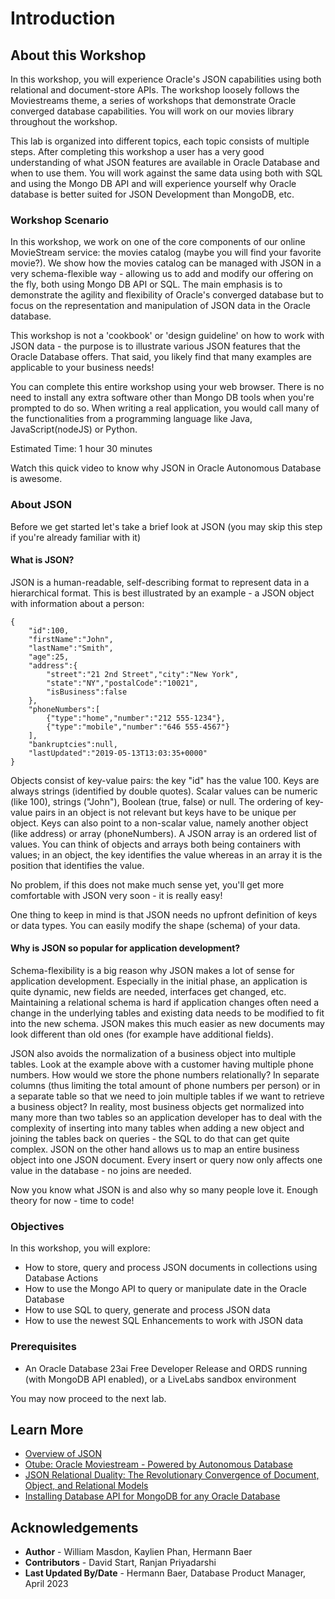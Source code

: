# Introduction

## About this Workshop

In this workshop, you will experience Oracle's JSON capabilities using both relational and document-store APIs. The workshop loosely follows the Moviestreams theme, a series of workshops that demonstrate Oracle converged database capabilities. You will work on our movies library throughout the workshop.

This lab is organized into different topics, each topic consists of multiple steps. After completing this workshop a user has a very good understanding of what JSON features are available in Oracle Database and when to use them. You will work against the same data using both with SQL and using the Mongo DB API and will experience yourself why Oracle database is better suited for JSON Development than MongoDB, etc.

### Workshop Scenario

In this workshop, we work on one of the core components of our online MovieStream service: the movies catalog (maybe you will find your favorite movie?). We show how the movies catalog can be managed with JSON in a very schema-flexible way - allowing us to add and modify our offering on the fly, both using Mongo DB API or SQL. The main emphasis is to demonstrate the agility and flexibility of Oracle's converged database but to focus on the representation and manipulation of JSON data in the Oracle database.

This workshop is not a 'cookbook' or 'design guideline' on how to work with JSON data - the purpose is to illustrate various JSON features that the Oracle Database offers. That said, you likely find that many examples are applicable to your business needs!

You can complete this entire workshop using your web browser. There is no need to install any extra software other than Mongo DB tools when you're prompted to do so. When writing a real application, you would call many of the functionalities from a programming language like Java, JavaScript(nodeJS) or Python.

Estimated Time:  1 hour 30 minutes

Watch this quick video to know why JSON in Oracle Autonomous Database is awesome.

[](youtube:yiGFO139ftg)


### About JSON

Before we get started let's take a brief look at JSON (you may skip this step if you're already familiar with it)

#### What is JSON?

JSON is a human-readable, self-describing format to represent data in a hierarchical format. This is best illustrated by an example - a JSON object with information about a person:

```
{
	"id":100,
	"firstName":"John",
	"lastName":"Smith",
	"age":25,
	"address":{
		"street":"21 2nd Street","city":"New York",
		"state":"NY","postalCode":"10021",	 
		"isBusiness":false	
	},	
	"phoneNumbers":[		
		{"type":"home","number":"212 555-1234"},	
		{"type":"mobile","number":"646 555-4567"}
	],
	"bankruptcies":null,
	"lastUpdated":"2019-05-13T13:03:35+0000"
}
```

Objects consist of key-value pairs: the key "id" has the value 100. Keys are always strings (identified by double quotes). Scalar values can be numeric (like 100), strings ("John"), Boolean (true, false) or null. The ordering of key-value pairs in an object is not relevant but keys have to be unique per object. Keys can also point to a non-scalar value, namely another object (like address) or array (phoneNumbers). A JSON array is an ordered list of values. You can think of objects and arrays both being containers with values; in an object, the key identifies the value whereas in an array it is the position that identifies the value.

No problem, if this does not make much sense yet, you'll get more comfortable with JSON very soon - it is really easy!

One thing to keep in mind is that JSON needs no upfront definition of keys or data types. You can easily modify the shape (schema) of your data.


#### Why is JSON so popular for application development?

Schema-flexibility is a big reason why JSON makes a lot of sense for application development. Especially in the initial phase, an application is quite dynamic, new fields are needed, interfaces get changed, etc. Maintaining a relational schema is hard if application changes often need a change in the underlying tables and existing data needs to be modified to fit into the new schema. JSON makes this much easier as new documents may look different than old ones (for example have additional fields).

JSON also avoids the normalization of a business object into multiple tables. Look at the example above with a customer having multiple phone numbers. How would we store the phone numbers relationally? In separate columns (thus limiting the total amount of phone numbers per person) or in a separate table so that we need to join multiple tables if we want to retrieve a business object? In reality, most business objects get normalized into many more than two tables so an application developer has to deal with the complexity of inserting into many tables when adding a new object and joining the tables back on queries - the SQL to do that can get quite complex. JSON on the other hand allows us to map an entire business object into one JSON document. Every insert or query now only affects one value in the database - no joins are needed.

Now you know what JSON is and also why so many people love it. Enough theory for now - time to code!

### Objectives

In this workshop, you will explore: 
*	How to store, query and process JSON documents in collections using Database Actions
*	How to use the Mongo API to query or manipulate date in the Oracle Database
*	How to use SQL to query, generate and process JSON data
*	How to use the newest SQL Enhancements to work with JSON data

### Prerequisites

- An Oracle Database 23ai Free Developer Release and ORDS running (with MongoDB API enabled), or a LiveLabs sandbox environment

You may now proceed to the next lab.

## Learn More

* [Overview of JSON](https://docs.oracle.com/en/database/oracle/oracle-database/23/adjsn/json-data.html#GUID-B2D82ED4-B007-4019-8B53-9D0CDA81C4FA)
* [Otube: Oracle Moviestream - Powered by Autonomous Database](https://otube.oracle.com/media/Oracle+MovieStream+-+Powered+by+Autonomous+Database/1_g4d9hdfg)
* [JSON Relational Duality: The Revolutionary Convergence of Document, Object, and Relational Models](https://blogs.oracle.com/database/post/json-relational-duality-app-dev)
* [Installing Database API for MongoDB for any Oracle Database ](https://blogs.oracle.com/database/post/installing-database-api-for-mongodb-for-any-oracle-database)

## Acknowledgements

* **Author** - William Masdon, Kaylien Phan, Hermann Baer
* **Contributors** -  David Start, Ranjan Priyadarshi
* **Last Updated By/Date** - Hermann Baer, Database Product Manager, April 2023